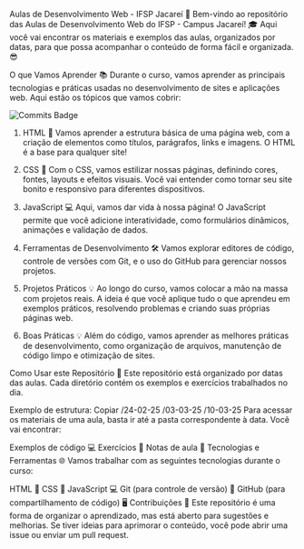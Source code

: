 Aulas de Desenvolvimento Web - IFSP Jacareí 🚀
Bem-vindo ao repositório das Aulas de Desenvolvimento Web do IFSP - Campus Jacareí! 🎓 Aqui você vai encontrar os materiais e exemplos das aulas, organizados por datas, para que possa acompanhar o conteúdo de forma fácil e organizada. 😎

O que Vamos Aprender 📚
Durante o curso, vamos aprender as principais tecnologias e práticas usadas no desenvolvimento de sites e aplicações web. Aqui estão os tópicos que vamos cobrir:

![Commits Badge](https://img.shields.io/github/commit-activity/y/IsaqueES/Desenvolvimento-Web)


1. HTML 📝
Vamos aprender a estrutura básica de uma página web, com a criação de elementos como títulos, parágrafos, links e imagens. O HTML é a base para qualquer site!

2. CSS 🎨
Com o CSS, vamos estilizar nossas páginas, definindo cores, fontes, layouts e efeitos visuais. Você vai entender como tornar seu site bonito e responsivo para diferentes dispositivos.

3. JavaScript 💻
Aqui, vamos dar vida à nossa página! O JavaScript permite que você adicione interatividade, como formulários dinâmicos, animações e validação de dados.

4. Ferramentas de Desenvolvimento 🛠️
Vamos explorar editores de código, controle de versões com Git, e o uso do GitHub para gerenciar nossos projetos.

5. Projetos Práticos 💡
Ao longo do curso, vamos colocar a mão na massa com projetos reais. A ideia é que você aplique tudo o que aprendeu em exemplos práticos, resolvendo problemas e criando suas próprias páginas web.

6. Boas Práticas 💡
Além do código, vamos aprender as melhores práticas de desenvolvimento, como organização de arquivos, manutenção de código limpo e otimização de sites.

Como Usar este Repositório 🔧
Este repositório está organizado por datas das aulas. Cada diretório contém os exemplos e exercícios trabalhados no dia.

Exemplo de estrutura:
Copiar
/24-02-25
/03-03-25
/10-03-25
Para acessar os materiais de uma aula, basta ir até a pasta correspondente à data. Você vai encontrar:

Exemplos de código 💻
Exercícios 📝
Notas de aula 📑
Tecnologias e Ferramentas 🌐
Vamos trabalhar com as seguintes tecnologias durante o curso:

HTML 📝
CSS 🎨
JavaScript 💻
Git (para controle de versão) 🔧
GitHub (para compartilhamento de código) 🖥️
Contribuições 🤝
Este repositório é uma forma de organizar o aprendizado, mas está aberto para sugestões e melhorias. Se tiver ideias para aprimorar o conteúdo, você pode abrir uma issue ou enviar um pull request.
